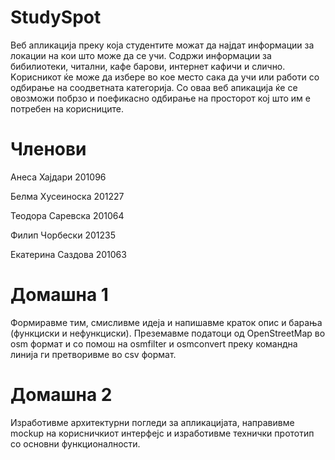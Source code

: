 # StudySpot

Веб апликација преку која студентите можат да најдат информации за локации на кои што може да се учи. Содржи информации за бибилиотеки, читални, кафе барови, интернет кафичи и слично. Kорисникот ќе може да избере во кое место сака да учи или работи со одбирање на соодветната категорија. Со оваа веб апикација ќе се овозможи побрзо и поефикасно одбирање на просторот кој што им е потребен на корисниците.

# Членови

Анеса Хајдари 201096

Белма Хусеиноска 201227

Теодора Саревска 201064

Филип Чорбески 201235

Екатерина Саздова 201063

# Домашна 1

Формиравме тим, смисливме идеја и напишавме краток опис и барања (функциски и нефункциски). Преземавме податоци од OpenStreetMap во osm формат и со помош на osmfilter и osmconvert преку командна линија ги претворивме во csv формат.

# Домашна 2

Изработивме архитектурни погледи за апликацијата, направивме mockup на корисничкиот интерфејс и изработивме технички прототип со основни функционалности.
